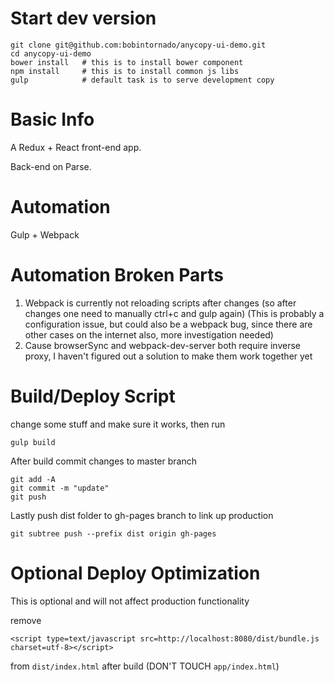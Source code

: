 # Start dev version

```
git clone git@github.com:bobintornado/anycopy-ui-demo.git
cd anycopy-ui-demo
bower install 	# this is to install bower component
npm install 	# this is to install common js libs
gulp 			# default task is to serve development copy
```

# Basic Info

A Redux + React front-end app.

Back-end on Parse.

# Automation

Gulp + Webpack

# Automation Broken Parts

1. Webpack is currently not reloading scripts after changes (so after changes one need to manually ctrl+c and gulp again) (This is probably a configuration issue, but could also be a webpack bug, since there are other cases on the internet also, more investigation needed)
2. Cause browserSync and webpack-dev-server both require inverse proxy, I haven't figured out a solution to make them work together yet

# Build/Deploy Script 

change some stuff and make sure it works, then run

```
gulp build
```

After build commit changes to master branch

```
git add -A
git commit -m "update"
git push
```

Lastly push dist folder to gh-pages branch to link up production

```
git subtree push --prefix dist origin gh-pages
```

# Optional Deploy Optimization

This is optional and will not affect production functionality

remove 

```
<script type=text/javascript src=http://localhost:8080/dist/bundle.js charset=utf-8></script>
```

from `dist/index.html` after build (DON'T TOUCH `app/index.html`)